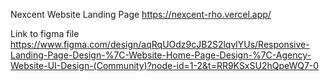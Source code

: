 Nexcent Website Landing Page https://nexcent-rho.vercel.app/



Link to figma file https://www.figma.com/design/aqRqUOdz9cJB2S2lqvlYUs/Responsive-Landing-Page-Design-%7C-Website-Home-Page-Design-%7C-Agency-Website-UI-Design-(Community)?node-id=1-2&t=RR9KSxSU2hQpeWQ7-0
